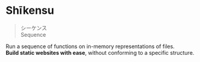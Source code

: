 # Shīkensu

> シーケンス    
> Sequence

Run a sequence of functions on in-memory representations of files.  
__Build static websites with ease__, without conforming to a specific structure.